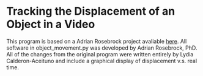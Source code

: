 # Tracking the Displacement of an Object in a Video 

This program is based on a Adrian Rosebrock project avaliable [here](https://www.pyimagesearch.com/2015/09/21/opencv-track-object-movement/#pyis-cta-modal). All software in object_movement.py was developed by Adrian Rosebrock, PhD. All of the changes from the original program were written entirely by Lydia Calderon-Aceituno and include a graphical display of displacement v.s. real time.
